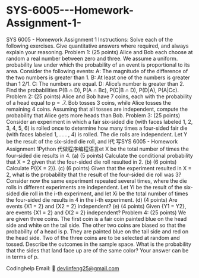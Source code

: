 # SYS-6005---Homework-Assignment-1-
SYS 6005 - Homework Assignment 1 
Instructions: Solve each of the following exercises. Give quantitative answers where required, and always explain your reasoning. Problem 1: (25 points) Alice and Bob each choose at random a real number between zero and three. We assume a uniform. probability law under which the probability of an event is proportional to its area. Consider the following events: A: The magnitude of the difference of the two numbers is greater than 1. B: At least one of the numbers is greater than 1 2/1. C: The numbers are equal. D: Alice’s number is greater than 2. Find the probabilities P(B ∩ D), P(A ∩ Bc), P(C|B ∩ D), P(D|A), P(A|Cc). Problem 2: (25 points) Alice and Bob have 7 coins, each with the probability of a head equal to p = .7. Bob tosses 3 coins, while Alice tosses the remaining 4 coins. Assuming that all tosses are independent, compute the probability that Alice gets more heads than Bob. Problem 3: (25 points) Consider an experiment in which a fair six-sided die (with faces labeled 1, 2, 3, 4, 5, 6) is rolled once to determine how many times a four-sided fair die (with faces labeled 1, . . . , 4) is rolled. The die rolls are independent. Let Y be the result of the six-sided die roll, and l代 写SYS 6005 - Homework Assignment 1Python 代做程序编程语言et X be the total number of times the four-sided die results in 4. (a) (5 points) Calculate the conditional probability that X = 2 given that the four-sided die roll resulted in 2. (b) (6 points) Calculate P({X = 2}). (c) (6 points) Given that the experiment resulted in X = 2, what is the probability that the result of the four-sided die roll was 3? Consider now the same experiment repeated several times, where the die rolls in different experiments are independent. Let Yi be the result of the six-sided die roll in the i-th experiment, and let Xi be the total number of times the four-sided die results in 4 in the i-th experiment. (d) (4 points) Are events {X1 = 2} and {X2 = 2} independent? (e) (4 points) Given {Y1 = Y2}, are events {X1 = 2} and {X2 = 2} independent? Problem 4: (25 points) We are given three coins. The first coin is a fair coin painted blue on the head side and white on the tail side. The other two coins are biased so that the probability of a head is p. They are painted blue on the tail side and red on the head side. Two of the three coins are to be selected at random and tossed. Describe the outcomes in the sample space. What is the probability that the sides that land face up are of the same color? Your answer can be in terms of p.

Codinghelp Email:  📧 devlinfeng25@gmail.com
